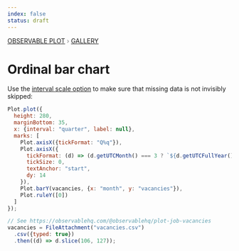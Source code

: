 ```yaml
---
index: false
status: draft
---
```


<div style="color: grey; font: 13px/25.5px var(--sans-serif); text-transform: uppercase;"><h1 style="display: none;">Plot: Ordinal bar chart</h1><a href="/plot">Observable Plot</a> › <a href="/@observablehq/plot-gallery">Gallery</a></div>

# Ordinal bar chart

Use the [interval scale option](https://observablehq.com/plot/features/scales#interval) to make sure that missing data is not invisibly skipped:

```js echo
Plot.plot({
  height: 280,
  marginBottom: 35,
  x: {interval: "quarter", label: null},
  marks: [
    Plot.axisX({tickFormat: "Q%q"}),
    Plot.axisX({
      tickFormat: (d) => (d.getUTCMonth() === 3 ? `${d.getUTCFullYear()}` : ""),
      tickSize: 0,
      textAnchor: "start",
      dy: 14
    }),
    Plot.barY(vacancies, {x: "month", y: "vacancies"}),
    Plot.ruleY([0])
  ]
});
```

```js echo
// See https://observablehq.com/@observablehq/plot-job-vacancies
vacancies = FileAttachment("vacancies.csv")
  .csv({typed: true})
  .then((d) => d.slice(106, 127));
```
